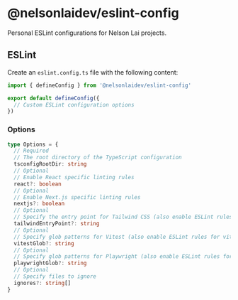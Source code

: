 # @nelsonlaidev/eslint-config

Personal ESLint configurations for Nelson Lai projects.

## ESLint

Create an `eslint.config.ts` file with the following content:

```js
import { defineConfig } from '@nelsonlaidev/eslint-config'

export default defineConfig({
  // Custom ESLint configuration options
})
```

### Options

```ts
type Options = {
  // Required
  // The root directory of the TypeScript configuration
  tsconfigRootDir: string
  // Optional
  // Enable React specific linting rules
  react?: boolean
  // Optional
  // Enable Next.js specific linting rules
  nextjs?: boolean
  // Optional
  // Specify the entry point for Tailwind CSS (also enable ESLint rules for tailwindcss)
  tailwindEntryPoint?: string
  // Optional
  // Specify glob patterns for Vitest (also enable ESLint rules for vitest)
  vitestGlob?: string
  // Optional
  // Specify glob patterns for Playwright (also enable ESLint rules for playwright)
  playwrightGlob?: string
  // Optional
  // Specify files to ignore
  ignores?: string[]
}
```
